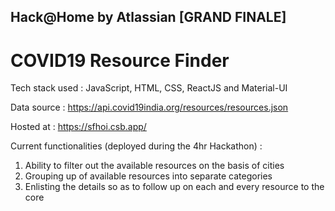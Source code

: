 ## Hack@Home by Atlassian [GRAND FINALE]

# COVID19 Resource Finder

Tech stack used : JavaScript, HTML, CSS, ReactJS and Material-UI

Data source : https://api.covid19india.org/resources/resources.json

Hosted at : https://sfhoi.csb.app/

Current functionalities (deployed during the 4hr Hackathon) :

1. Ability to filter out the available resources on the basis of cities
2. Grouping up of available resources into separate categories
3. Enlisting the details so as to follow up on each and every resource to the core
